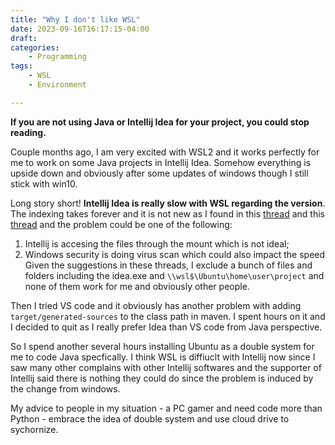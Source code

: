 ```yaml
---
title: "Why I don't like WSL"
date: 2023-09-16T16:17:15-04:00
draft:
categories: 
    - Programming
tags: 
    - WSL
    - Environment

---
```


**If you are not using Java or Intellij Idea for your project, you could stop reading.**

Couple months ago, I am very excited with WSL2 and it works perfectly for me to work on some Java projects in Intellij Idea. Somehow everything is upside down and obviously after some updates of windows though I still stick with win10.

Long story short! **Intellij Idea is really slow with WSL regarding the version**. The indexing takes forever and it is not new as I found in this [thread](https://youtrack.jetbrains.com/issue/WI-63786/Working-with-projects-on-WSL-is-extremely-slow-basically-not-possible-to-work-with) and this [thread](https://youtrack.jetbrains.com/issue/IDEA-274193/IntelliJ-extremely-slow-on-listing-directory-contents-of-WSL-filesystem) and the problem could be one of the following:
1. Intellij is accesing the files through the mount which is not ideal;
2. Windows security is doing virus scan which could also impact the speed
Given the suggestions in these threads, I exclude a bunch of files and folders including the idea.exe and `\\wsl$\Ubuntu\home\user\project` and none of them work for me and obviously other people.

Then I tried VS code and it obviously has another problem with adding `target/generated-sources`  to the class path in maven. I spent hours on it and I decided to quit as I really prefer Idea than VS code from Java perspective.

So I spend another several hours installing Ubuntu as a double system for me to code Java specfically. I think WSL is diffiuclt with Intellij now since I saw many other complains with other Intellij softwares and the supporter of Intellij said there is nothing they could do since the problem is induced by the change from windows. 

My advice to people in my situation - a PC gamer and need code more than Python - embrace the idea of double system and use cloud drive to sychornize.  